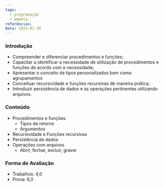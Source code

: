 ```yaml
---
tags:
  - programação
  - ementa
referências: 
data: 2024-01-30
---
```

### Introdução

- Compreender e diferenciar procedimentos e funções;
- Capacitar a identificar a necessidade de utilização de procedimentos e funções de acordo com a necessidade;
- Apresentar o conceito de tipos personalizados bem como agrupamentos
- Conceituar recursividade e funções recursivas de maneira prática;
- Introduzir persistência de dados e as operações pertinentes utilizando arquivos.

### Conteúdo

- Procedimentos e funções:
	- Tipos de retorno
	- Argumentos
- Recursividade e Funções recursivas
- Persistência de dados
- Operações com arquivos
	- Abrir, fechar, excluir, gravar

### Forma de Avaliação

- Trabalhos: 4,0
- Prova: 6,0